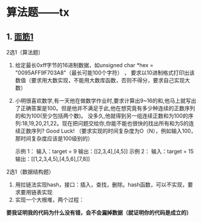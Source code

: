 # 算法题——tx

## 1. [面筋1](https://www.nowcoder.com/discuss/621625?type=2&channel=-1&source_id=discuss_terminal_discuss_jinghua_nctrack&page=2)

2选1（算法题）

1. 给定最长0xff字节的16进制数据，如unsigned char *hex = "0095AFF9F703A8"（最长可能100个字符） ， 要求以10进制格式打印出该数值（要求用大数实现，不能用大数库函数，否则不得分，要求自己实现大数）

2. 小明很喜欢数学,有一天他在做数学作业时,要求计算出9~16的和,他马上就写出了正确答案是100。但是他并不满足于此,他在想究竟有多少种连续的正数序列的和为100(至少包括两个数)。 没多久,他就得到另一组连续正数和为100的序列:18,19,20,21,22。现在把问题交给你,你能不能也很快的找出所有和为S的连续正数序列? Good Luck! （要求实现的时间复杂度为O（N），例如输入100，那时间复杂度应该是100级别的）

    示例 1： 输入：target = 9 输出：[[2,3,4],[4,5]] 示例 2： 输入：target = 15 输出：[[1,2,3,4,5],[4,5,6],[7,8]]

2选1（数据结构题）

1. 用拉链法实现hash，接口：插入，查找，删除。hash函数，可以不实现，要求要用链表实现
2. 实现一个大根堆，两个过程：

**要我证明我的代码为什么没有错，会不会漏掉数据（就证明你的代码是成立的）**

